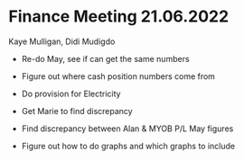 # Finance Meeting 21.06.2022

Kaye Mulligan, Didi Mudigdo

* Re-do May, see if can get the same numbers

* Figure out where cash position numbers come from

* Do provision for Electricity 

* Get Marie to find discrepancy

* Find discrepancy between Alan & MYOB P/L May figures

* Figure out how to do graphs and which graphs to include